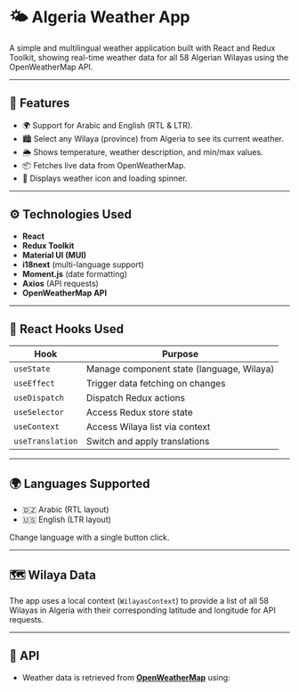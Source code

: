 # 🌤️ Algeria Weather App

A simple and multilingual weather application built with React and Redux Toolkit, showing real-time weather data for all 58 Algerian Wilayas using the OpenWeatherMap API.

---

## 📌 Features

- 🌍 Support for Arabic and English (RTL & LTR).
- 🏙️ Select any Wilaya (province) from Algeria to see its current weather.
- 🌦️ Shows temperature, weather description, and min/max values.
- 📦 Fetches live data from OpenWeatherMap.
- 🎯 Displays weather icon and loading spinner.

---

## ⚙️ Technologies Used

- **React**
- **Redux Toolkit**
- **Material UI (MUI)**
- **i18next** (multi-language support)
- **Moment.js** (date formatting)
- **Axios** (API requests)
- **OpenWeatherMap API**

---

## 🧠 React Hooks Used

| Hook              | Purpose                                      |
|-------------------|----------------------------------------------|
| `useState`        | Manage component state (language, Wilaya)    |
| `useEffect`       | Trigger data fetching on changes             |
| `useDispatch`     | Dispatch Redux actions                       |
| `useSelector`     | Access Redux store state                     |
| `useContext`      | Access Wilaya list via context               |
| `useTranslation`  | Switch and apply translations                |

---

## 🌍 Languages Supported

- 🇩🇿 Arabic (RTL layout)
- 🇺🇸 English (LTR layout)

Change language with a single button click.

---

## 🗺️ Wilaya Data

The app uses a local context (`WilayasContext`) to provide a list of all 58 Wilayas in Algeria with their corresponding latitude and longitude for API requests.

---

## 🔗 API

- Weather data is retrieved from **[OpenWeatherMap](https://openweathermap.org/)** using:
